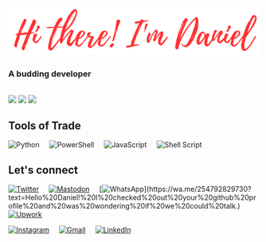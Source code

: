 <a href="https://danielmuringe.github.io">
<img src="salutations.png" style="width=600px"/>
</a>

<!-- Info Header -->
### A budding developer

<br/>

<!--My Github Stats-->
<picture style="width=600px">
<source
  srcset="https://github-readme-stats.vercel.app/api?username=DanielMuringe&show_icons=true&card_width=600px&theme=transparent&count_private=true&custom_title=My+Github+Stats%3A"
  media="(prefers-color-scheme: dark)"
/>
<source
  srcset="https://github-readme-stats.vercel.app/api?username=DanielMuringe&show_icons=true&card_width=600px&theme=outrun&count_private=true&custom_title=My+Github+Stats%3A"
  media="(prefers-color-scheme: light), (prefers-color-scheme: no-preference)"
/>
<img src="https://github-readme-stats.vercel.app/api?username=DanielMuringe&show_icons=true&card_width=600px&theme=outrun&count_private=true&custom_title=My+Github+Stats%3A" />
</picture>

<!--Github Streak-->
<picture style="width=600px">
<source
  srcset="https://streak-stats.demolab.com/?user=DanielMuringe&theme=transparent&exclude_days=Sat,Sun&card_width=600px&starting_year=2023"
  media="(prefers-color-scheme: dark)"
/>
<source
  srcset="https://streak-stats.demolab.com/?user=DanielMuringe&theme=outrun&exclude_days=Sat,Sun&card_width=600px&starting_year=2023"
  media="(prefers-color-scheme: light), (prefers-color-scheme: no-preference)"
/>
<img src="https://streak-stats.demolab.com/?user=DanielMuringe&theme=outrun&exclude_days=Sat,Sun&card_width=600px&starting_year=2023" />
</picture>

<!--Top Langs-->
<picture style="width=600px">
<source
  srcset="https://github-readme-stats.vercel.app/api/top-langs/?username=DanielMuringe&card_width=600px&theme=transparent&count_private=true&show_icons=true&custom_title=My+Top+Languages%3A&layout=compact&hide=jupyter+notebook,html,css"
  media="(prefers-color-scheme: dark)"
/>
<source
  srcset="https://github-readme-stats.vercel.app/api/top-langs/?username=DanielMuringe&card_width=600px&theme=outrun&count_private=true&show_icons=true&custom_title=My+Top+Languages%3A&layout=compact&hide=jupyter+notebook,html,css"
  media="(prefers-color-scheme: light), (prefers-color-scheme: no-preference)"
/>
<img src="https://github-readme-stats.vercel.app/api/top-langs/?username=DanielMuringe&card_width=600px&theme=outrun&count_private=true&show_icons=true&custom_title=My+Top+Languages%3A&layout=compact&hide=jupyter+notebook,html,css" />
</picture>


## Tools of Trade
![Python](https://img.shields.io/badge/python-3670A0?style=for-the-badge&logo=python&logoColor=ffdd54)
&nbsp;
&nbsp;
![PowerShell](https://img.shields.io/badge/PowerShell-%235391FE.svg?style=for-the-badge&logo=powershell&logoColor=white)
&nbsp;
&nbsp;
![JavaScript](https://img.shields.io/badge/javascript-%23323330.svg?style=for-the-badge&logo=javascript&logoColor=%23F7DF1E)
&nbsp;
&nbsp;
![Shell Script](https://img.shields.io/badge/shell_script-%23121011.svg?style=for-the-badge&logo=gnu-bash&logoColor=white)

## Let's connect
[![Twitter](https://img.shields.io/badge/Twitter-%231DA1F2.svg?style=for-the-badge&logo=Twitter&logoColor=white&url=https%3A%2F%2Ftwitter.com%2FDanielMuringe)](https://twitter.com/DanielMuringe)
&nbsp;
&nbsp;
[![Mastodon](https://img.shields.io/badge/-MASTODON-%232B90D9?style=for-the-badge&logo=mastodon&logoColor=white&color=#341566&url=https%3A%2F%2Fmastodon.social%2F%40DanielMuringe)](https://mastodon.social/@DanielMuringe)
&nbsp;
&nbsp;
[![WhatsApp](https://img.shields.io/badge/WhatsApp-25D366?style=for-the-badge&logo=whatsapp&logoColor=white&url=https%3A%2F%2Fwa.me%2F254792829730%3Ftext%3DHello%2520Daniel%2521%2520I%2520checked%2520out%2520your%2520github%2520profile%2520and%2520was%2520wondering%2520if%2520we%2520could%2520talk.)](https://wa.me/254792829730?text=Hello%20Daniel!%20I%20checked%20out%20your%20github%20profile%20and%20was%20wondering%20if%20we%20could%20talk.)
&nbsp;
&nbsp;
[![Upwork](https://img.shields.io/badge/UpWork-6FDA44?style=for-the-badge&logo=Upwork&logoColor=white&url=https%3A%2F%2Fwww.upwork.com%2Ffreelancers%2F%7E011893fb3469aa6f91)]( https://www.upwork.com/freelancers/~011893fb3469aa6f91)

[![Instagram](https://img.shields.io/badge/Instagram-%23E4405F.svg?style=for-the-badge&logo=Instagram&logoColor=white&url=https%3A%2F%2Fwww.instagram.com%2Fdaniel_muringe%2F)]( https://www.instagram.com/daniel_muringe/)
&nbsp;
&nbsp;
[![Gmail](https://img.shields.io/badge/Gmail-D14836?style=for-the-badge&logo=gmail&logoColor=white&url=mailto%3Adanielmuringe%40gmail.com)](https://mailto:danielmuringe@gmail.com)
&nbsp;
&nbsp;
[![LinkedIn](https://img.shields.io/badge/linkedin-%230077B5.svg?style=for-the-badge&logo=linkedin&logoColor=white&url=https%3A%2F%2Fwww.linkedin.com%2Fin%2FDanielMuringe)](https://www.linkedin.com/in/daniel-muringe-1016211ba/)
